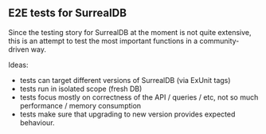 ## E2E tests for SurrealDB

Since the testing story for SurrealDB at the moment is not quite extensive, this is an attempt to
test the most important functions in a community-driven way.


Ideas:
- tests can target different versions of SurrealDB (via ExUnit tags)
- tests run in isolated scope (fresh DB)
- tests focus mostly on correctness of the API / queries / etc, not so much performance / memory consumption
- tests make sure that upgrading to new version provides expected behaviour.